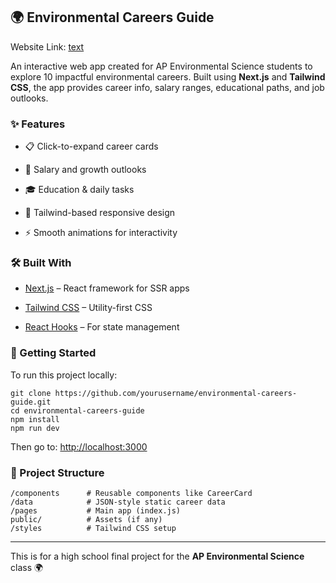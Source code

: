 ## **🌍 Environmental Careers Guide**

Website Link: [text](https://environmental-careers-guide.vercel.app/)


An interactive web app created for AP Environmental Science students to explore 10 impactful environmental careers. Built using **Next.js** and **Tailwind CSS**, the app provides career info, salary ranges, educational paths, and job outlooks.
### **✨ Features**

-   📋 Click-to-expand career cards
    
-   💼 Salary and growth outlooks
    
-   🎓 Education & daily tasks
    
-   💚 Tailwind-based responsive design
    
-   ⚡ Smooth animations for interactivity
    

  
### **🛠 Built With**

-   [Next.js](https://nextjs.org/) – React framework for SSR apps
    
-   [Tailwind CSS](https://tailwindcss.com/) – Utility-first CSS
    
-   [React Hooks](https://reactjs.org/docs/hooks-intro.html) – For state management
    

  

### **🚀 Getting Started**

  

To run this project locally:

```
git clone https://github.com/yourusername/environmental-careers-guide.git
cd environmental-careers-guide
npm install
npm run dev
```

Then go to: [http://localhost:3000](http://localhost:3000)

  

### **📂 Project Structure**

```
/components      # Reusable components like CareerCard
/data            # JSON-style static career data
/pages           # Main app (index.js)
public/          # Assets (if any)
/styles          # Tailwind CSS setup
```
---
This is for a high school final project for the **AP Environmental Science** class 🌍
